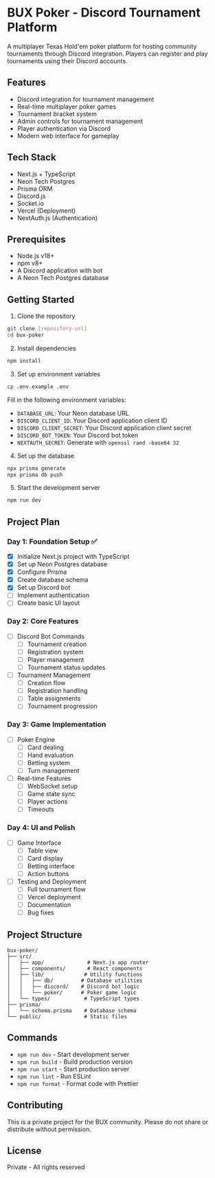 # BUX Poker - Discord Tournament Platform

A multiplayer Texas Hold'em poker platform for hosting community tournaments through Discord integration. Players can register and play tournaments using their Discord accounts.

## Features
- Discord integration for tournament management
- Real-time multiplayer poker games
- Tournament bracket system
- Admin controls for tournament management
- Player authentication via Discord
- Modern web interface for gameplay

## Tech Stack
- Next.js + TypeScript
- Neon Tech Postgres
- Prisma ORM
- Discord.js
- Socket.io
- Vercel (Deployment)
- NextAuth.js (Authentication)

## Prerequisites
- Node.js v18+
- npm v8+
- A Discord application with bot
- A Neon Tech Postgres database

## Getting Started

1. Clone the repository
```bash
git clone [repository-url]
cd bux-poker
```

2. Install dependencies
```bash
npm install
```

3. Set up environment variables
```bash
cp .env.example .env
```

Fill in the following environment variables:
- `DATABASE_URL`: Your Neon database URL
- `DISCORD_CLIENT_ID`: Your Discord application client ID
- `DISCORD_CLIENT_SECRET`: Your Discord application client secret
- `DISCORD_BOT_TOKEN`: Your Discord bot token
- `NEXTAUTH_SECRET`: Generate with `openssl rand -base64 32`

4. Set up the database
```bash
npx prisma generate
npx prisma db push
```

5. Start the development server
```bash
npm run dev
```

## Project Plan

### Day 1: Foundation Setup ✅
- [x] Initialize Next.js project with TypeScript
- [x] Set up Neon Postgres database
- [x] Configure Prisma
- [x] Create database schema
- [x] Set up Discord bot
- [ ] Implement authentication
- [ ] Create basic UI layout

### Day 2: Core Features
- [ ] Discord Bot Commands
  - [ ] Tournament creation
  - [ ] Registration system
  - [ ] Player management
  - [ ] Tournament status updates
- [ ] Tournament Management
  - [ ] Creation flow
  - [ ] Registration handling
  - [ ] Table assignments
  - [ ] Tournament progression

### Day 3: Game Implementation
- [ ] Poker Engine
  - [ ] Card dealing
  - [ ] Hand evaluation
  - [ ] Betting system
  - [ ] Turn management
- [ ] Real-time Features
  - [ ] WebSocket setup
  - [ ] Game state sync
  - [ ] Player actions
  - [ ] Timeouts

### Day 4: UI and Polish
- [ ] Game Interface
  - [ ] Table view
  - [ ] Card display
  - [ ] Betting interface
  - [ ] Action buttons
- [ ] Testing and Deployment
  - [ ] Full tournament flow
  - [ ] Vercel deployment
  - [ ] Documentation
  - [ ] Bug fixes

## Project Structure
```
bux-poker/
├── src/
│   ├── app/              # Next.js app router
│   ├── components/       # React components
│   ├── lib/             # Utility functions
│   │   ├── db/         # Database utilities
│   │   ├── discord/    # Discord bot logic
│   │   └── poker/      # Poker game logic
│   └── types/           # TypeScript types
├── prisma/
│   └── schema.prisma    # Database schema
└── public/              # Static files
```

## Commands
- `npm run dev` - Start development server
- `npm run build` - Build production version
- `npm run start` - Start production server
- `npm run lint` - Run ESLint
- `npm run format` - Format code with Prettier

## Contributing
This is a private project for the BUX community. Please do not share or distribute without permission.

## License
Private - All rights reserved
